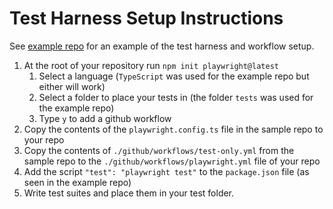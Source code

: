# Test Harness Setup Instructions
See [example repo](https://github.com/HannahZhuSWE/gatsby-test-testharness/blob/main/.github/workflows/playwright.yml) for an example of the test harness and workflow setup. 
1. At the root of your repository run `npm init playwright@latest` 
    1. Select a language (`TypeScript` was used for the example repo but either will work)
    2. Select a folder to place your tests in (the folder `tests` was used for the example repo)
    3. Type `y` to add a github workflow
2. Copy the contents of the `playwright.config.ts` file in the sample repo to your repo
3. Copy the contents of `./github/workflows/test-only.yml` from the sample repo to the `./github/workflows/playwright.yml` file of your repo
4. Add the script `"test": "playwright test"` to the `package.json` file (as seen in the example repo) 
5. Write test suites and place them in your test folder.